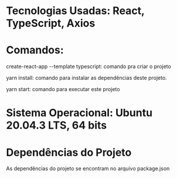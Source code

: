 # Tecnologias Usadas: React, TypeScript, Axios

# Comandos: 

create-react-app --template typescript: comando pra criar o projeto

yarn install: comando para instalar as dependências deste projeto.

yarn start: comando para executar este projeto

# Sistema Operacional: Ubuntu 20.04.3 LTS, 64 bits

# Dependências do Projeto

As dependências do projeto se encontram no arquivo package.json
